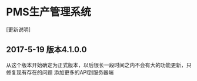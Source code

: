 ﻿# PMS生产管理系统
[更新说明]
## 2017-5-19 版本4.1.0.0
从这个版本开始确定为正式版本，以后很长一段时间之内不会有大的功能更新，只修复现有存在的问题
添加更多的API到服务器端